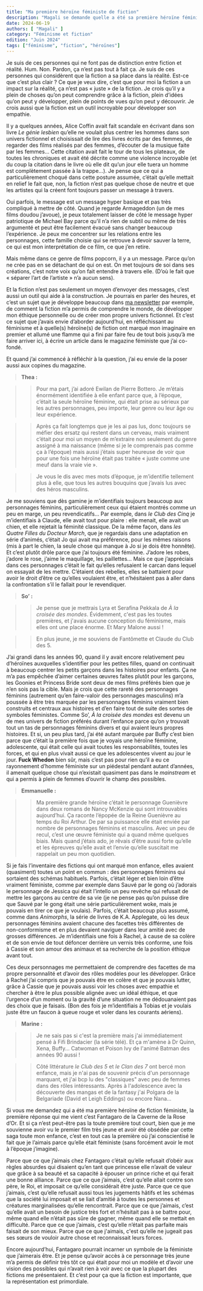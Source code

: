 ```yaml
---
title: "Ma première héroïne féministe de fiction"
description: "Magali se demande quelle a été sa première héroïne féministe dans la fiction et comment ça a contribué à créer la féministe qu'elle est aujourd'hui ? Elle en profite pour poser la même question à ses collègues... "
date: 2024-06-19
authors: [ "Magali" ]
category: "Féminisme et fiction"
edition: "Juin 2024"
tags: ["féminisme", "fiction", "héroïnes"]
---
```


Je suis de ces personnes qui ne font pas de distinction entre fiction et réalité. Hum. Non. Pardon, ça n’est pas tout à fait ça. Je suis de ces personnes qui considèrent que la fiction a sa place dans la réalité. Est-ce que c’est plus clair ? Ce que je veux dire, c’est que pour moi la fiction a un impact sur la réalité, ça n’est pas « juste » de la fiction. Je crois qu’il y a plein de choses qu’on peut comprendre grâce à la fiction, plein d’idées qu’on peut y développer, plein de points de vues qu’on peut y découvrir. Je crois aussi que la fiction est un outil incroyable pour développer son empathie.

Il y a quelques années, Alice Coffin avait fait scandale en écrivant dans son livre _Le génie lesbien_ qu’elle ne voulait plus centrer les hommes dans son univers fictionnel et choisissait de lire des livres écrits par des femmes, de regarder des films réalisés par des femmes, d’écouter de la musique faite par les femmes… Cette citation avait fait le tour de tous les plateaux, de toutes les chroniques et avait été décrite comme une violence incroyable (et du coup la citation dans le livre où elle dit qu’un jour elle tuera un homme est complètement passée à la trappe…). Je pense que ce qui a particulièrement choqué dans cette posture assumée, c’était qu’elle mettait en relief le fait que, non, la fiction n’est pas quelque chose de neutre et que les artistes qui la créent font toujours passer un message à travers.

Oui parfois, le message est un message hyper basique et pas très compliqué à mettre de côté. Quand je regarde Armageddon (un de mes films doudou j’avoue), je peux totalement laisser de côté le message hyper patriotique de Michael Bay parce qu’il n’a rien de subtil ou même de très argumenté et peut être facilement évacué sans changer beaucoup l’expérience. Je peux me concentrer sur les relations entre les personnages, cette famille choisie qui se retrouve à devoir sauver la terre, ce qui est mon interprétation de ce film, ce que j’en retire.

Mais même dans ce genre de films popcorn, il y a un message. Parce qu’on ne crée pas en se détachant de qui on est. On met toujours de soi dans ses créations, c’est notre voix qu’on fait entendre à travers elle. (D’où le fait que « séparer l’art de l’artiste » n’a aucun sens). 

Et la fiction n’est pas seulement un moyen d’envoyer des messages, c’est aussi un outil qui aide à la construction. Je pourrais en parler des heures, et c’est un sujet que je développe beaucoup dans [ma newsletter](https://magalimilbergue.substack.com/) par exemple, de comment la fiction m’a permis de comprendre le monde, de développer mon éthique personnelle ou de créer mon propre univers fictionnel. Et c’est ce sujet que j’avais envie d’aborder aujourd’hui, en réfléchissant au féminisme et à quelle(s) héroïne(s) de fiction ont marqué mon imaginaire en premier et allumé une flamme qui a fini par faire feu de tout bois jusqu’à me faire arriver ici, à écrire un article dans le magazine féministe que j’ai co-fondé. 

Et quand j’ai commencé à réfléchir à la question, j’ai eu envie de la poser aussi aux copines du magazine. 

>**Thea :**

>>Pour ma part, j’ai adoré Ewilan de Pierre Bottero. Je m’étais énormément identifiée à elle enfant parce que, à l’époque, c’était la seule héroïne féminine, qui était prise au sérieux par les autres personnages, peu importe, leur genre ou leur âge ou leur expérience.


>>Après ça fait longtemps que je les ai pas lus, donc toujours se méfier des ersatz qui restent dans un cerveau, mais vraiment c’était pour moi un moyen de m’extraire non seulement du genre assigné à ma naissance (même si je le comprenais pas comme ça à l’époque) mais aussi j’étais super heureuse de voir que pour une fois une héroïne était pas traitée « juste comme une meuf dans la vraie vie ».


>>Je vous le dis avec mes mots d’époque, je m’identifie tellement plus à elle, que tous les autres bouquins que j’avais lus avec des héros masculins.


Je me souviens que dès gamine je m’identifiais toujours beaucoup aux personnages féminins, particulièrement ceux qui étaient montrés comme un peu en marge, un peu revendicatifs… Par exemple, dans _le Club des Cinq_ je m’identifiais à Claude, elle avait tout pour plaire : elle menait, elle avait un chien, et elle rejetait la féminité classique. De la même façon, dans _les Quatre Filles du Docteur March_, que je regardais dans une adaptation en série d’animés, c’était Jo qui avait ma préférence, pour les mêmes raisons (mis à part le chien, la seule chose qui manque à Jo si je dois être honnête). Et c’est plutôt drôle parce que j’ai toujours été féminine. J’adore les robes, j’adore le rose, j’aime le maquillage, les paillettes… Mais ce que j’appréciais dans ces personnages c’était le fait qu’elles refusaient le carcan dans lequel on essayait de les mettre. C’étaient des rebelles, elles se battaient pour avoir le droit d’être ce qu’elles voulaient être, et n’hésitaient pas à aller dans la confrontation s’il le fallait pour le revendiquer. 
 

>**So’ :**

>>Je pense que je mettrais Lyra et Serafina Pekkala de _À la croisée des mondes_. Évidemment, c'est pas les toutes premières, et j'avais aucune conception du féminisme, mais elles ont une place énorme. Et Mary Malone aussi !


>>En plus jeune, je me souviens de Fantômette et Claude du Club des 5.


J’ai grandi dans les années 90, quand il y avait encore relativement peu d’héroïnes auxquelles s’identifier pour les petites filles, quand on continuait à beaucoup centrer les petits garçons dans les histoires pour enfants. Ça ne m’a pas empêchée d’aimer certaines œuvres faites plutôt pour les garçons, les Goonies et Princess Bride sont deux de mes films préférés bien que je n’en sois pas la cible. Mais je crois que cette rareté des personnages féminins (autrement qu’en faire-valoir des personnages masculins) m’a poussée à être très marquée par les personnages féminins vraiment bien construits et centraux aux histoires et d’en faire tout de suite des sortes de symboles féministes. Comme So’, _À la croisée des mondes_ est devenu un de mes univers de fiction préférés durant l’enfance parce qu’on y trouvait tout un tas de personnages féminins divers et qui avaient leurs propres histoires. Et si, un peu plus tard, j’ai été autant marquée par Buffy c’est bien parce que c’était la première fois que je voyais une héroïne féminine, adolescente, qui était celle qui avait toutes les responsabilités, toutes les forces, et qui en plus vivait aussi ce que les adolescentes vivent au jour le jour. **Fuck Whedon** bien sûr, mais c’est pas pour rien qu’il a eu ce rayonnement d’homme féministe sur un piédestal pendant autant d’années, il amenait quelque chose qui n’existait quasiment pas dans le _mainstream_ et qui a permis à plein de femmes d’ouvrir le champ des possibles. 
 

>**Emmanuelle :**

>>Ma première grande héroïne c’était le personnage Guenièvre dans deux romans de Nancy McKenzie qui sont introuvables aujourd’hui. Ça raconte l’épopée de la Reine Guenièvre au temps du Roi Arthur. De par sa puissance elle était enviée par nombre de personnages féminins et masculins. Avec un peu de recul, c’est une œuvre féministe qui a quand même quelques biais. Mais quand j’étais ado, je rêvais d’être aussi forte qu’elle et les épreuves qu’elle avait et l’envie qu’elle suscitait me rappelait un peu mon quotidien.


 
Si je fais l’inventaire des fictions qui ont marqué mon enfance, elles avaient (quasiment) toutes un point en commun : des personnages féminins qui sortaient des schémas habituels. Parfois, c’était léger et bien loin d’être vraiment féministe, comme par exemple dans Sauvé par le gong où j’adorais le personnage de Jessica qui était l’intello un peu revêche qui refusait de mettre les garçons au centre de sa vie (je ne pense pas qu’on puisse dire que Sauvé par le gong était une série particulièrement woke, mais je pouvais en tirer ce que je voulais). Parfois, c’était beaucoup plus assumé, comme dans _Animorphs_, la série de livres de K.A. Applegate, où les deux personnages féminins avaient chacune des facettes très différentes de non-conformisme et en plus devaient naviguer dans leur amitié avec de grosses différences. Je m’identifiais une fois à Rachel, à cause de sa colère et de son envie de tout défoncer derrière un vernis très conforme, une fois à Cassie et son amour des animaux et sa recherche de la position éthique avant tout. 

Ces deux personnages me permettaient de comprendre des facettes de ma propre personnalité et d’avoir des rôles modèles pour les développer. Grâce à Rachel j’ai compris que je pouvais être en colère et que je pouvais lutter, grâce à Cassie que je pouvais aussi voir les choses avec empathie et chercher à être le plus possible alignée avec un idéal éthique, et que l’urgence d’un moment ou la gravité d’une situation ne me dédouanaient pas des choix que je faisais. (Bon des fois je m’identifiais à Tobias et je voulais juste être un faucon à queue rouge et voler dans les courants aériens). 
 

>**Marine :**

>>Je ne sais pas si c'est la première mais j'ai immédiatement pensé à Fifi Brindacier (la série télé). Et ça m'amène à Dr Quinn, Xena, Buffy... Catwoman et Poison Ivy de l'animé Batman des années 90 aussi ! 


>>Côté littérature _le Club des 5_ et _le Clan des 7_ ont bercé mon enfance, mais je n'ai pas de souvenir précis d'un personnage marquant, et j'ai bcp lu des "classiques" avec peu de femmes dans des rôles intéressants. Après à l'adolescence avec la découverte des mangas et de la fantasy j'ai Polgara de la Belgariade (David et Leigh Eddings) ou encore Nana…

 
Si vous me demandez qui a été ma première héroïne de fiction féministe, la première réponse qui me vient c’est Fantagaro de la Caverne de la Rose d’Or. Et si ça n’est peut-être pas la toute première tout court, bien que je me souvienne avoir vu le premier film très jeune et avoir été obsédée par cette saga toute mon enfance, c’est en tout cas la première où j’ai conscientisé le fait que je l’aimais parce qu’elle était féministe (sans forcément avoir le mot à l’époque j’imagine). 

Parce que ce que j’aimais chez Fantagaro c’était qu’elle refusait d’obéir aux règles absurdes qui disaient qu’en tant que princesse elle n’avait de valeur que grâce à sa beauté et sa capacité à épouser un prince riche et qui ferait une bonne alliance. Parce que ce que j’aimais, c’est qu’elle allait contre son père, le Roi, et imposait ce qu’elle considérait être juste. Parce que ce que j’aimais, c’est qu’elle refusait aussi tous les jugements hâtifs et les schémas que la société lui imposait et se liait d’amitié à toutes les personnes et créatures marginalisées qu’elle rencontrait. Parce que ce que j’aimais, c’est qu’elle avait un besoin de justice très fort et n’hésitait pas à se battre pour, même quand elle n’était pas sûre de gagner, même quand elle se mettait en difficulté. Parce que ce que j’aimais, c’est qu’elle n’était pas parfaite mais faisait de son mieux. Parce que ce que j'aimais, c'est qu’elle ne jugeait pas ses sœurs de vouloir autre chose et reconnaissait leurs forces. 

Encore aujourd’hui, Fantagaro pourrait incarner un symbole de la féministe que j’aimerais être. Et je pense qu’avoir accès à ce personnage très jeune m’a permis de définir très tôt ce qui était pour moi un modèle et d’avoir une vision des possibles qui n’avait rien à voir avec ce que la plupart des fictions me présentaient. Et c’est pour ça que la fiction est importante, que la représentation est primordiale. 